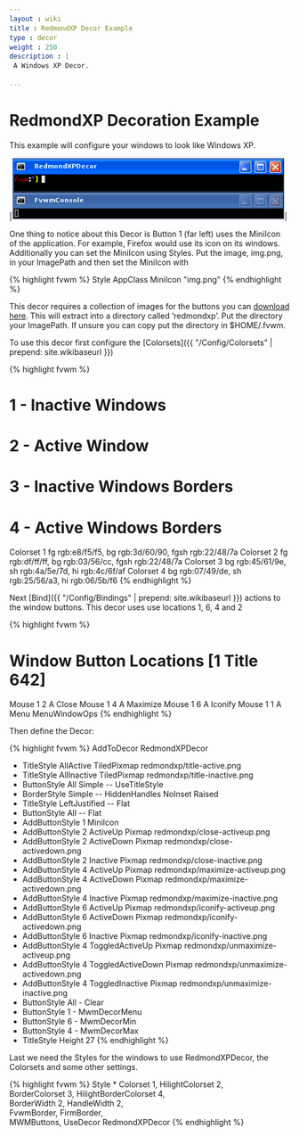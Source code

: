 ```yaml
---
layout : wiki
title : RedmondXP Decor Example
type : decor
weight : 250
description : |
 A Windows XP Decor.

---
```

# RedmondXP Decoration Example

This example will configure your windows to look like Windows XP.

|![image](scrot.png)|

One thing to notice about this Decor is Button 1 (far left) uses
the MiniIcon of the application. For example, Firefox would use its
icon on its windows. Additionally you can set the MiniIcon using
Styles. Put the image, img.png, in your ImagePath and then set the
MiniIcon with

{% highlight fvwm %}
Style AppClass MiniIcon "img.png"
{% endhighlight %}

This decor requires a collection of images for the buttons you can
[download here](decor-redmondxp.tar.gz). This will extract into a directory
called ‘redmondxp’. Put the directory your ImagePath. If unsure you can copy
put the directory in $HOME/.fvwm.

To use this decor first configure the 
[Colorsets]({{ "/Config/Colorsets" | prepend: site.wikibaseurl }})

{% highlight fvwm %}
#   1 - Inactive Windows 
#   2 - Active Window
#   3 - Inactive Windows Borders
#   4 - Active Windows Borders
Colorset 1 fg rgb:e8/f5/f5, bg rgb:3d/60/90, fgsh rgb:22/48/7a
Colorset 2 fg rgb:df/ff/ff, bg rgb:03/56/cc, fgsh rgb:22/48/7a
Colorset 3 bg rgb:45/61/9e, sh rgb:4a/5e/7d, hi rgb:4c/6f/af
Colorset 4 bg rgb:07/49/de, sh rgb:25/56/a3, hi rgb:06/5b/f6
{% endhighlight %}

Next [Bind]({{ "/Config/Bindings" | prepend: site.wikibaseurl }})
actions to the window buttons. This decor uses
use locations 1, 6, 4 and 2

{% highlight fvwm %}
# Window Button Locations [1 Title 642]
Mouse 1 2 A Close
Mouse 1 4 A Maximize
Mouse 1 6 A Iconify
Mouse 1 1 A Menu MenuWindowOps
{% endhighlight %}

Then define the Decor:

{% highlight fvwm %}
AddToDecor RedmondXPDecor
+ TitleStyle AllActive   TiledPixmap redmondxp/title-active.png
+ TitleStyle AllInactive TiledPixmap redmondxp/title-inactive.png
+ ButtonStyle All Simple -- UseTitleStyle
+ BorderStyle   Simple -- HiddenHandles NoInset Raised
+ TitleStyle    LeftJustified -- Flat
+ ButtonStyle   All -- Flat
+ AddButtonStyle 1 MiniIcon
+ AddButtonStyle 2 ActiveUp   Pixmap redmondxp/close-activeup.png
+ AddButtonStyle 2 ActiveDown Pixmap redmondxp/close-activedown.png
+ AddButtonStyle 2 Inactive   Pixmap redmondxp/close-inactive.png
+ AddButtonStyle 4 ActiveUp   Pixmap redmondxp/maximize-activeup.png
+ AddButtonStyle 4 ActiveDown Pixmap redmondxp/maximize-activedown.png
+ AddButtonStyle 4 Inactive   Pixmap redmondxp/maximize-inactive.png
+ AddButtonStyle 6 ActiveUp   Pixmap redmondxp/iconify-activeup.png
+ AddButtonStyle 6 ActiveDown Pixmap redmondxp/iconify-activedown.png
+ AddButtonStyle 6 Inactive   Pixmap redmondxp/iconify-inactive.png
+ AddButtonStyle 4 ToggledActiveUp   Pixmap redmondxp/unmaximize-activeup.png
+ AddButtonStyle 4 ToggledActiveDown Pixmap redmondxp/unmaximize-activedown.png
+ AddButtonStyle 4 ToggledInactive   Pixmap redmondxp/unmaximize-inactive.png
+ ButtonStyle All - Clear
+ ButtonStyle 1 - MwmDecorMenu
+ ButtonStyle 6 - MwmDecorMin
+ ButtonStyle 4 - MwmDecorMax
+ TitleStyle Height 27
{% endhighlight %}

Last we need the Styles for the windows to use RedmondXPDecor, the
Colorsets and some other settings.

{% highlight fvwm %}
Style * Colorset 1, HilightColorset 2, \
        BorderColorset 3, HilightBorderColorset 4, \
        BorderWidth 2, HandleWidth 2, \
        FvwmBorder, FirmBorder, \
        MWMButtons, UseDecor RedmondXPDecor
{% endhighlight %}

